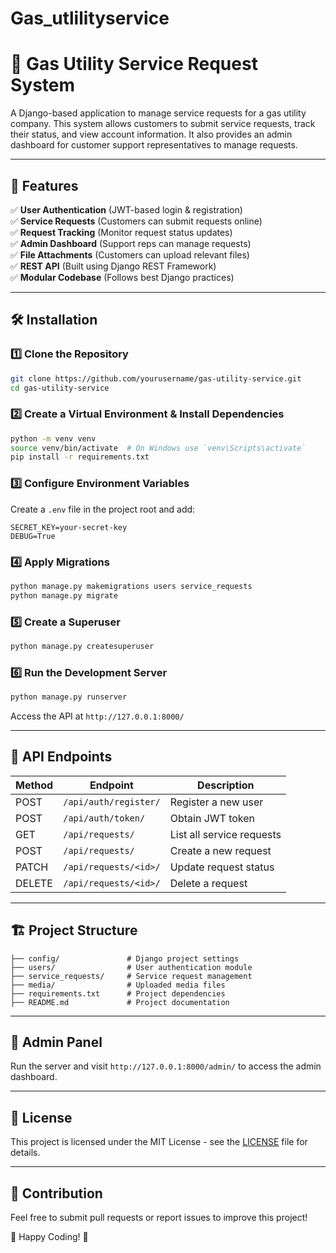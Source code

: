 # Gas_utlilityservice
# 🚀 Gas Utility Service Request System

A Django-based application to manage service requests for a gas utility company. This system allows customers to submit service requests, track their status, and view account information. It also provides an admin dashboard for customer support representatives to manage requests.

---

## 🌟 Features

✅ **User Authentication** (JWT-based login & registration)  
✅ **Service Requests** (Customers can submit requests online)  
✅ **Request Tracking** (Monitor request status updates)  
✅ **Admin Dashboard** (Support reps can manage requests)  
✅ **File Attachments** (Customers can upload relevant files)  
✅ **REST API** (Built using Django REST Framework)  
✅ **Modular Codebase** (Follows best Django practices)  

---

## 🛠️ Installation

### 1️⃣ Clone the Repository
```bash
git clone https://github.com/yourusername/gas-utility-service.git
cd gas-utility-service
```

### 2️⃣ Create a Virtual Environment & Install Dependencies
```bash
python -m venv venv
source venv/bin/activate  # On Windows use `venv\Scripts\activate`
pip install -r requirements.txt
```

### 3️⃣ Configure Environment Variables
Create a `.env` file in the project root and add:
```env
SECRET_KEY=your-secret-key
DEBUG=True
```

### 4️⃣ Apply Migrations
```bash
python manage.py makemigrations users service_requests
python manage.py migrate
```

### 5️⃣ Create a Superuser
```bash
python manage.py createsuperuser
```

### 6️⃣ Run the Development Server
```bash
python manage.py runserver
```
Access the API at `http://127.0.0.1:8000/`

---

## 🚀 API Endpoints
| Method | Endpoint | Description |
|--------|---------|-------------|
| POST   | `/api/auth/register/` | Register a new user |
| POST   | `/api/auth/token/` | Obtain JWT token |
| GET    | `/api/requests/` | List all service requests |
| POST   | `/api/requests/` | Create a new request |
| PATCH  | `/api/requests/<id>/` | Update request status |
| DELETE | `/api/requests/<id>/` | Delete a request |

---

## 🏗️ Project Structure
```
├── config/               # Django project settings
├── users/                # User authentication module
├── service_requests/     # Service request management
├── media/                # Uploaded media files
├── requirements.txt      # Project dependencies
├── README.md             # Project documentation
```

---

## 📸 Admin Panel
Run the server and visit `http://127.0.0.1:8000/admin/` to access the admin dashboard.

---

## 📜 License
This project is licensed under the MIT License - see the [LICENSE](LICENSE) file for details.

---

## 🤝 Contribution
Feel free to submit pull requests or report issues to improve this project!

🚀 Happy Coding! 🚀

